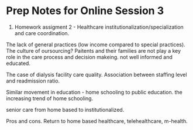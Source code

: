 # Prep Notes for Online Session 3

1. Homework assigment 2 - Healthcare institutionalization/specialization and care coordination.

The lack of general practices (low income compared to special practices). The culture of oursourcing? Paitents and their families are not play a key role in the care process and decision makeing. not well informed and educated. 

The case of dialysis facility care quality. Association between staffing level and readmission ratio.

Similar movement in education - home schooling to public education. the increasing trend of home schooling.

senior care from home based to institutionalized. 

Pros and cons. Return to home based healthcare, telehealthcare, m-health. 

